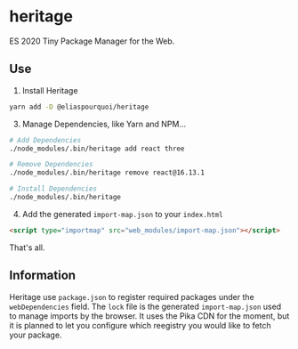 # heritage
ES 2020 Tiny Package Manager for the Web.

## Use

1. Install Heritage
```bash
yarn add -D @eliaspourquoi/heritage
```

3. Manage Dependencies, like Yarn and NPM...
```bash
# Add Dependencies
./node_modules/.bin/heritage add react three

# Remove Dependencies
./node_modules/.bin/heritage remove react@16.13.1

# Install Dependencies
./node_modules/.bin/heritage       
```

4. Add the generated `import-map.json` to your `index.html`
```html
<script type="importmap" src="web_modules/import-map.json"></script>
```

That's all.

## Information

Heritage use `package.json` to register required packages under the `webDependencies` field.
The `lock` file is the generated `import-map.json` used to manage imports by the browser. 
It uses the Pika CDN for the moment, but it is planned to let you configure which reegistry you would like to fetch your package.
